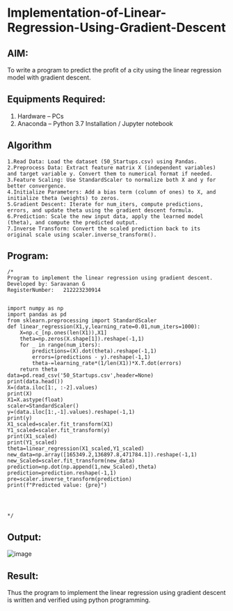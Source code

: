 # Implementation-of-Linear-Regression-Using-Gradient-Descent

## AIM:
To write a program to predict the profit of a city using the linear regression model with gradient descent.

## Equipments Required:
1. Hardware – PCs
2. Anaconda – Python 3.7 Installation / Jupyter notebook

## Algorithm
```
1.Read Data: Load the dataset (50_Startups.csv) using Pandas.
2.Preprocess Data: Extract feature matrix X (independent variables) and target variable y. Convert them to numerical format if needed.
3.Feature Scaling: Use StandardScaler to normalize both X and y for better convergence.
4.Initialize Parameters: Add a bias term (column of ones) to X, and initialize theta (weights) to zeros.
5.Gradient Descent: Iterate for num_iters, compute predictions, errors, and update theta using the gradient descent formula.
6.Prediction: Scale the new input data, apply the learned model (theta), and compute the predicted output.
7.Inverse Transform: Convert the scaled prediction back to its original scale using scaler.inverse_transform().
```
## Program:
```
/*
Program to implement the linear regression using gradient descent.
Developed by: Saravanan G
RegisterNumber:   212223230914
 

import numpy as np
import pandas as pd
from sklearn.preprocessing import StandardScaler
def linear_regression(X1,y,learning_rate=0.01,num_iters=1000):
    X=np.c_[np.ones(len(X1)),X1]
    theta=np.zeros(X.shape[1]).reshape(-1,1)
    for _ in range(num_iters):
        predictions=(X).dot(theta).reshape(-1,1)
        errors=(predictions - y).reshape(-1,1)
        theta-=learning_rate*(1/len(X1))*X.T.dot(errors)
    return theta
data=pd.read_csv('50_Startups.csv',header=None)
print(data.head())
X=(data.iloc[1:, :-2].values)
print(X)
X1=X.astype(float)
scaler=StandardScaler()
y=(data.iloc[1:,-1].values).reshape(-1,1)
print(y)
X1_scaled=scaler.fit_transform(X1)
Y1_scaled=scaler.fit_transform(y)
print(X1_scaled)
print(Y1_scaled)
theta=linear_regression(X1_scaled,Y1_scaled)
new_data=np.array([165349.2,136897.8,471784.1]).reshape(-1,1)
new_Scaled=scaler.fit_transform(new_data)
prediction=np.dot(np.append(1,new_Scaled),theta)
prediction=prediction.reshape(-1,1)
pre=scaler.inverse_transform(prediction)
print(f"Predicted value: {pre}")




*/
```

## Output:
![image](https://github.com/user-attachments/assets/6d9e87c7-a334-4643-8456-e9912c19b8d2)



## Result:
Thus the program to implement the linear regression using gradient descent is written and verified using python programming.
